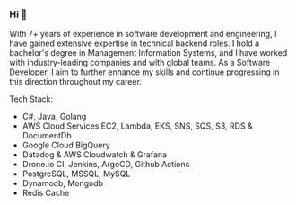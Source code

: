 ### Hi 👋

With 7+ years of experience in software development and engineering, I have gained extensive expertise in technical backend roles. I hold a bachelor's degree in Management Information Systems, and I have worked with industry-leading companies and with global teams. As a Software Developer, I aim to further enhance my skills and continue progressing in this direction throughout my career.


  Tech Stack: 

- C#, Java, Golang
- AWS Cloud Services EC2, Lambda, EKS, SNS, SQS, S3, RDS & DocumentDb
- Google Cloud BigQuery
- Datadog & AWS Cloudwatch & Grafana
- Drone.io CI, Jenkins, ArgoCD, Github Actions
- PostgreSQL, MSSQL, MySQL
- Dynamodb, Mongodb
- Redis Cache

<!--
**ilkaygenc/ilkaygenc** is a ✨ _special_ ✨ repository because its `README.md` (this file) appears on your GitHub profile.

Here are some ideas to get you started:

- 🔭 I’m currently working on ...
- 🌱 I’m currently learning ...
- 👯 I’m looking to collaborate on ...
- 🤔 I’m looking for help with ...
- 💬 Ask me about ...
- 📫 How to reach me: ...
- 😄 Pronouns: ...
- ⚡ Fun fact: ...
-->
